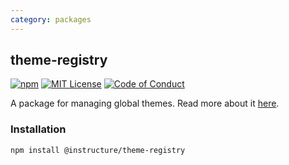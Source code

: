 ```yaml
---
category: packages
---
```


## theme-registry

[![npm][npm]][npm-url]
[![MIT License][license-badge]][license]
[![Code of Conduct][coc-badge]][coc]

A package for managing global themes.
Read more about it [here](/#ThemeRegistry).

### Installation

```sh
npm install @instructure/theme-registry
```

[npm]: https://img.shields.io/npm/v/@instructure/theme-registry.svg
[npm-url]: https://npmjs.com/package/@instructure/theme-registry
[license-badge]: https://img.shields.io/npm/l/instructure-ui.svg?style=flat-square
[license]: https://github.com/instructure/instructure-ui/blob/master/LICENSE
[coc-badge]: https://img.shields.io/badge/code%20of-conduct-ff69b4.svg?style=flat-square
[coc]: https://github.com/instructure/instructure-ui/blob/master/CODE_OF_CONDUCT.md

